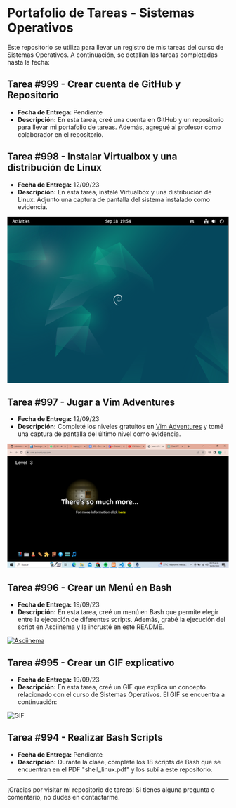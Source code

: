 # Portafolio de Tareas - Sistemas Operativos

Este repositorio se utiliza para llevar un registro de mis tareas del curso de Sistemas Operativos. A continuación, se detallan las tareas completadas hasta la fecha:

## Tarea #999 - Crear cuenta de GitHub y Repositorio

- **Fecha de Entrega:** Pendiente
- **Descripción:** En esta tarea, creé una cuenta en GitHub y un repositorio para llevar mi portafolio de tareas. Además, agregué al profesor como colaborador en el repositorio.

## Tarea #998 - Instalar Virtualbox y una distribución de Linux

- **Fecha de Entrega:** 12/09/23
- **Descripción:** En esta tarea, instalé Virtualbox y una distribución de Linux. Adjunto una captura de pantalla del sistema instalado como evidencia.

![Captura de Pantalla](https://github.com/DiegoBermudez29/Tareas/blob/main/Screenshot%20from%202023-09-18%2019-54-16.png)

## Tarea #997 - Jugar a Vim Adventures

- **Fecha de Entrega:** 12/09/23
- **Descripción:** Completé los niveles gratuitos en [Vim Adventures](https://vim-adventures.com/) y tomé una captura de pantalla del último nivel como evidencia.

![Captura de Pantalla](https://github.com/DiegoBermudez29/Tareas/blob/main/Captura%20de%20pantalla%20(14).png)

## Tarea #996 - Crear un Menú en Bash

- **Fecha de Entrega:** 19/09/23
- **Descripción:** En esta tarea, creé un menú en Bash que permite elegir entre la ejecución de diferentes scripts. Además, grabé la ejecución del script en Asciinema y la incrusté en este README.

[![Asciinema](https://asciinema.org/a/mrzwe8ot3QR0q5mO4XDkEBIeG.png)](https://asciinema.org/a/mrzwe8ot3QR0q5mO4XDkEBIeG)

## Tarea #995 - Crear un GIF explicativo

- **Fecha de Entrega:** 19/09/23
- **Descripción:** En esta tarea, creé un GIF que explica un concepto relacionado con el curso de Sistemas Operativos. El GIF se encuentra a continuación:

![GIF](gifs/tarea995.gif)

## Tarea #994 - Realizar Bash Scripts

- **Fecha de Entrega:** Pendiente
- **Descripción:** Durante la clase, completé los 18 scripts de Bash que se encuentran en el PDF "shell_linux.pdf" y los subí a este repositorio.

---

¡Gracias por visitar mi repositorio de tareas! Si tienes alguna pregunta o comentario, no dudes en contactarme.
